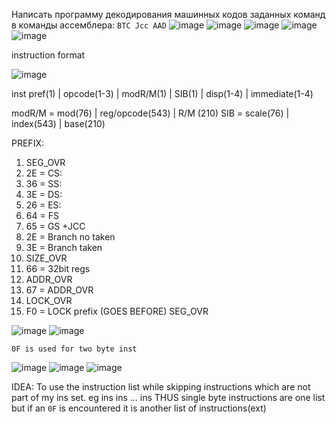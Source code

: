 Написать программу декодирования машинных кодов заданных команд в команды ассемблера:
`BTC
Jcc
AAD`
![image](https://github.com/user-attachments/assets/e811c8e0-2946-4ad3-931d-80b790eecf9a)
![image](https://github.com/user-attachments/assets/3110b629-54cf-4240-8f06-51d5dd58f4f2)
![image](https://github.com/user-attachments/assets/7dc7115e-f750-4429-b471-b5a6121353d4)
![image](https://github.com/user-attachments/assets/ad198bdd-ca86-430e-ae04-62e8ad250e67)
![image](https://github.com/user-attachments/assets/684348c2-2b63-4b4a-92b7-4f6d580f1211)

instruction format

![image](https://github.com/user-attachments/assets/9b4afbd9-68c0-4626-b574-b2a6901e22e3)

inst pref(1) | opcode(1-3) | modR/M(1) | SIB(1) | disp(1-4) | immediate(1-4)

modR/M = mod(76) | reg/opcode(543) | R/M (210)
SIB = scale(76) | index(543) | base(210)

PREFIX:
1) SEG_OVR 
  1) 2E = CS:
  2) 36 = SS:
  3) 3E = DS:
  4) 26 = ES:
  5) 64 = FS
  6) 65 = GS
+JCC
  7) 2E = Branch no taken
  8) 3E = Branch taken
2) SIZE_OVR
  1) 66 = 32bit regs
3) ADDR_OVR
  1) 67 = ADDR_OVR
4) LOCK_OVR
  1) F0 = LOCK prefix (GOES BEFORE) SEG_OVR

![image](https://github.com/user-attachments/assets/d09a9177-34f7-4b31-8bf2-09a5e88320b5)
![image](https://github.com/user-attachments/assets/ac2748b6-b645-4e89-be97-a4913260534e)

`0F is used for two byte inst` 

![image](https://github.com/user-attachments/assets/4533cfc4-b00a-4738-a1dc-188d0f341a2f)
![image](https://github.com/user-attachments/assets/cbb8e3be-b769-4738-ab22-d763df8ada93)
![image](https://github.com/user-attachments/assets/56d9a3de-91e2-423d-85bb-67f80d2a8e70)


IDEA:
To use the instruction list while skipping instructions which are not part of my ins set.
eg
ins <aad>
ins<unk>
...
ins<jc>
THUS single byte instructions are one list but if an `0F` is encountered it is another list of instructions(ext)
